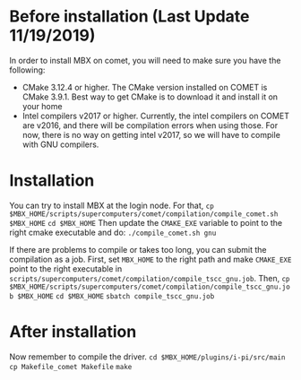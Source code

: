 # Before installation (Last Update 11/19/2019)
In order to install MBX on comet, you will need to make sure you have the following:
- CMake 3.12.4 or higher. The CMake version installed on COMET is CMake 3.9.1. Best way to get CMake is to download it and install it on your home 
- Intel compilers v2017 or higher. Currently, the intel compilers on COMET are v2016, and there will be compilation errors when using those. For now, there is no way on getting intel v2017, so we will have to compile with GNU compilers.

# Installation
You can try to install MBX at the login node. For that,
`cp $MBX_HOME/scripts/supercomputers/comet/compilation/compile_comet.sh $MBX_HOME`
`cd $MBX_HOME`
Then update the `CMAKE_EXE` variable to point to the right cmake executable and do:
`./compile_comet.sh gnu`

If there are problems to compile or takes too long, you can submit the compilation as a job.
First, set `MBX_HOME` to the right path and make `CMAKE_EXE` point to the right executable in `scripts/supercomputers/comet/compilation/compile_tscc_gnu.job`.
Then,
`cp $MBX_HOME/scripts/supercomputers/comet/compilation/compile_tscc_gnu.job $MBX_HOME`
`cd $MBX_HOME`
`sbatch compile_tscc_gnu.job`

# After installation
Now remember to compile the driver.
`cd $MBX_HOME/plugins/i-pi/src/main`
`cp Makefile_comet Makefile`
`make`
